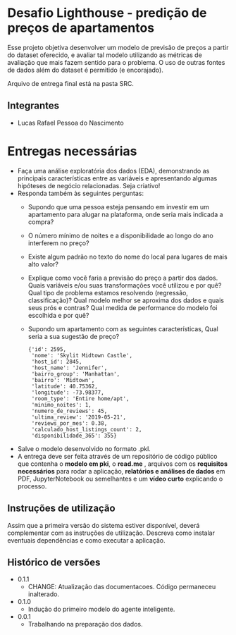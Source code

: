 # Desafio Lighthouse - predição de preços de apartamentos

Esse projeto objetiva desenvolver um modelo de previsão de preços a partir do dataset oferecido, e avaliar tal modelo utilizando as métricas de avaliação que mais fazem sentido para o problema. O uso de outras fontes de dados além do dataset é permitido (e encorajado). 

Arquivo de entrega final está na pasta SRC. 

## Integrantes

* Lucas Rafael Pessoa do Nascimento

# Entregas necessárias

* Faça uma análise exploratória dos dados (EDA), demonstrando as principais características entre as variáveis e apresentando algumas hipóteses de negócio relacionadas. Seja criativo!
* Responda também às seguintes perguntas:
  * Supondo que uma pessoa esteja pensando em investir em um apartamento para alugar na plataforma, onde seria mais indicada a compra?
  * O número mínimo de noites e a disponibilidade ao longo do ano interferem no preço?
  * Existe algum padrão no texto do nome do local para lugares de mais alto valor?
  * Explique como você faria a previsão do preço a partir dos dados. Quais variáveis e/ou suas transformações você utilizou e por quê? Qual tipo de problema estamos resolvendo (regressão, classificação)? Qual modelo melhor se aproxima dos dados e quais seus prós e contras? Qual medida de performance do modelo foi escolhida e por quê?
  * Supondo um apartamento com as seguintes características, Qual seria a sua sugestão de preço?
  
        {'id': 2595,
         'nome': 'Skylit Midtown Castle',
         'host_id': 2845,
         'host_name': 'Jennifer',
         'bairro_group': 'Manhattan',
         'bairro': 'Midtown',
         'latitude': 40.75362,
         'longitude': -73.98377,
         'room_type': 'Entire home/apt',
         'minimo_noites': 1,
         'numero_de_reviews': 45,
         'ultima_review': '2019-05-21',
         'reviews_por_mes': 0.38,
         'calculado_host_listings_count': 2,
         'disponibilidade_365': 355}

* Salve o modelo desenvolvido no formato .pkl. 
* A entrega deve ser feita através de um repositório de código público que contenha o **modelo em pki**, o **read.me** , arquivos com os **requisitos necessários** para rodar a aplicação, **relatórios e análises de dados** em PDF, JupyterNotebook ou semelhantes e um **vídeo curto** explicando o processo. 





## Instruções de utilização

Assim que a primeira versão do sistema estiver disponível, deverá complementar com as instruções de utilização. Descreva como instalar eventuais dependências e como executar a aplicação.

## Histórico de versões

* 0.1.1
    * CHANGE: Atualização das documentacoes. Código permaneceu inalterado.
* 0.1.0
    * Indução do primeiro modelo do agente inteligente.
* 0.0.1
    * Trabalhando na preparação dos dados.

